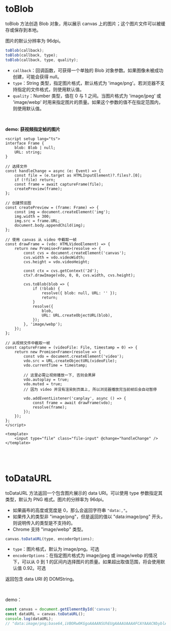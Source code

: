 # toBlob

toBlob 方法创造 Blob 对象，用以展示 canvas 上的图片；这个图片文件可以被缓存或保存到本地。

图片的默认分辨率为 96dpi。

```js
toBlob(callback);
toBlob(callback, type);
toBlob(callback, type, quality);
```

-   `callback`：回调函数，可获得一个单独的 Blob 对象参数。如果图像未被成功创建，可能会获得 null。
-   `type`：String 类型，指定图片格式，默认格式为 'image/png'。若浏览器不支持指定的文件格式，则使用默认值。
-   `quality`：Number 类型，值在 0 与 1 之间。当图片格式为 'image/jpeg' 或 'image/webp' 时用来指定图片的质量。如果这个参数的值不在指定范围内，则使用默认值。

<br>

**demo: 获视频指定帧的图片**

```vue
<script setup lang="ts">
interface Frame {
    blob: Blob | null;
    URL: string;
}

// 选择文件
const handleChange = async (e: Event) => {
    const file = (e.target as HTMLInputElement)?.files?.[0];
    if (!file) return;
    const frame = await captureFrame(file);
    createPreview(frame);
};

// 创建预览图
const createPreview = (frame: Frame) => {
    const img = document.createElement('img');
    img.width = 300;
    img.src = frame.URL;
    document.body.appendChild(img);
};

// 使用 canvas 从 video 中截取一帧
const drawFrame = (vdo: HTMLVideoElement) => {
    return new Promise<Frame>(resolve => {
        const cvs = document.createElement('canvas');
        cvs.width = vdo.videoWidth;
        cvs.height = vdo.videoHeight;

        const ctx = cvs.getContext('2d');
        ctx?.drawImage(vdo, 0, 0, cvs.width, cvs.height);

        cvs.toBlob(blob => {
            if (!blob) {
                resolve({ blob: null, URL: '' });
                return;
            }
            resolve({
                blob,
                URL: URL.createObjectURL(blob),
            });
        }, 'image/webp');
    });
};

// 从视频文件中截取一帧
const captureFrame = (videoFile: File, timestamp = 0) => {
    return new Promise<Frame>(resolve => {
        const vdo = document.createElement('video');
        vdo.src = URL.createObjectURL(videoFile);
        vdo.currentTime = timestamp;

        // 这里必需让视频播放一下, 否则会黑屏
        vdo.autoplay = true;
        vdo.muted = true;
        // 因为 video 并没有渲染到页面上, 所以浏览器播放完当前帧后会自动暂停

        vdo.addEventListener('canplay', async () => {
            const frame = await drawFrame(vdo);
            resolve(frame);
        });
    });
};
</script>

<template>
    <input type="file" class="file-input" @change="handleChange" />
</template>
```

<br><br>

# toDataURL

toDataURL 方法返回一个包含图片展示的 data URI。可以使用 type 参数指定其类型，默认为 PNG 格式。图片的分辨率为 96dpi。

-   如果画布的高度或宽度是 0，那么会返回字符串 `"data:,"`。
-   如果传入的类型非 "image/png"，但是返回的值以 "data:image/png" 开头，则说明传入的类型是不支持的。
-   Chrome 支持 "image/webp" 类型。

```js
canvas.toDataURL(type, encoderOptions);
```

-   `type`：图片格式，默认为 image/png。可选
-   `encoderOptions`：在指定图片格式为 image/jpeg 或 image/webp 的情况下，可以从 0 到 1 的区间内选择图片的质量。如果超出取值范围，将会使用默认值 0.92。可选

返回包含 data URI 的 DOMString。

<br>

demo：

```js
const canvas = document.getElementById('canvas');
const dataURL = canvas.toDataURL();
console.log(dataURL);
// "data:image/png;base64,iVBORw0KGgoAAAANSUhEUgAAAAUAAAAFCAYAAACNbyblAAAADElEQVQImWNgoBMAAABpAAFEI8ARAAAAAElFTkSuQmCC"
```

<br>